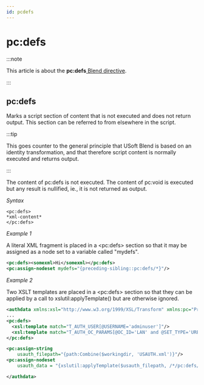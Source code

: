 ```yaml
---
id: pcdefs
---
```


# pc:defs




:::note

This article is about the **pc:defs**[ Blend directive](/docs/Repositories/Blend_directives).

:::

## **pc:defs**

Marks a script section of content that is not executed and does not return output. This section can be referred to from elsewhere in the script.


:::tip

This goes counter to the general principle that USoft Blend is based on an identity transformation, and that therefore script content is normally executed and returns output.

:::

The content of pc:defs is not executed. The content of pc:void is executed but any result is nullified, ie., it is not returned as output.

*Syntax*

```
<pc:defs>
*xml-content*
</pc:defs>
```

*Example 1*

A literal XML fragment is placed in a \<pc:defs> section so that it may be assigned as a node set to a variable called "mydefs".

```xml
<pc:defs><somexml>Hi</somexml></pc:defs>
<pc:assign-nodeset mydefs="{preceding-sibling::pc:defs/*}"/>
```

*Example 2*

Two XSLT templates are placed in a \<pc:defs> section so that they can be applied by a call to xslutil:applyTemplate() but are otherwise ignored.

```xml
<authdata xmlns:xsl="http://www.w3.org/1999/XSL/Transform" xmlns:pc="Processing.Command">
...
<pc:defs>
  <xsl:template match="T_AUTH_USER[@USERNAME='adminuser']"/>
  <xsl:template match="T_AUTH_OC_PARAMS[@OC_ID='LAN' and @SET_TYPE='URE' and @PARAM_NAME='Allow_Disable_Constraint']"/>
</pc:defs>

<pc:assign-string
    usauth_filepath="{path:Combine($workingdir, 'USAUTH.xml')}"/>
<pc:assign-nodeset
    usauth_data = "{xslutil:applyTemplate($usauth_filepath, /*/pc:defs/xsl:template)}"/>

</authdata>
```

 